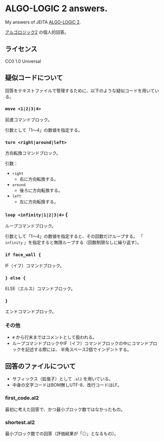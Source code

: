 ALGO-LOGIC 2 answers.
=====================

My answers of JEITA [ALGO-LOGIC 2](https://algo.jeita.or.jp/prm/2/index.html).

[アルゴロジック2](https://algo.jeita.or.jp/prm/2/index.html) の個人的回答。

ライセンス
----------

CC0 1.0 Universal

疑似コードについて
------------------

回答をテキストファイルで管理するために、以下のような疑似コードを用いている。

### `move <1|2|3|4>`

前進コマンドブロック。

引数として「1～4」の数値を指定する。

### `turn <right|around|left>`

方向転換コマンドブロック。

引数：

* `right`
    * 右に方向転換する。
* `around`
    * 後ろに方向転換する。
* `left`
    * 左に方向転換する。

### `loop <infinity|1|2|3|4>` {

ループコマンドブロック。

引数として「1～4」の数値を指定すると、その回数だけループする。
「 `infinity` 」を指定すると無限ループする（回数制限なしに繰り返す）。

### `if face_wall {`

IF（イフ）コマンドブロック。

### `} else {`

ELSE（エルス）コマンドブロック。

### `}`

エンドコマンドブロック。

### その他

* `#` から行末まではコメントとして扱われる。
* ループコマンドブロックやIF（イフ）コマンドブロックの中にコマンドブロックを記述する際には、
  半角スペース2個でインデントする。

回答のファイルについて
----------------------

* サフィックス（拡張子）として `.al2` を用いている。
* 中身の文字コードはBOM無しUTF-8、改行コードはLF。

### first_code.al2

最初に考えた回答で、かつ最小ブロック数ではなかったもの。

### shortest.al2

最小ブロック数での回答（評価結果が「◎」となるもの）。

